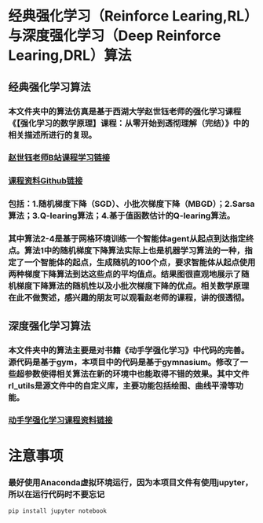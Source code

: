 # 经典强化学习（Reinforce Learing,RL）与深度强化学习（Deep Reinforce Learing,DRL）算法

## 经典强化学习算法

### 本文件夹中的算法仿真是基于西湖大学赵世钰老师的强化学习课程《【强化学习的数学原理】课程：从零开始到透彻理解（完结）》中的相关描述所进行的复现。

### [赵世钰老师B站课程学习链接](https://www.bilibili.com/video/BV1sd4y167NS/?spm_id_from=333.1387.favlist.content.click&vd_source=db006d00775ee58ab55fc2a1a1894557)

### [课程资料Github链接](https://github.com/MathFoundationRL/Book-Mathmatical-Foundation-of-Reinforcement-Learning)

### 包括：1.随机梯度下降（SGD）、小批次梯度下降（MBGD）；2.Sarsa算法；3.Q-learing算法；4.基于值函数估计的Q-learing算法。

### 其中算法2-4是基于网格环境训练一个智能体agent从起点到达指定终点。算法1中的随机梯度下降算法实际上也是机器学习算法的一种，指定了一个智能体的起点，生成随机的100个点，要求智能体从起点使用两种梯度下降算法到达这些点的平均值点。结果图很直观地展示了随机梯度下降算法的随机性以及小批次梯度下降的优点。相关数学原理在此不做赘述，感兴趣的朋友可以观看赵老师的课程，讲的很透彻。


## 深度强化学习算法

### 本文件夹中的算法主要是对书籍《动手学强化学习》中代码的完善。源代码是基于gym，本项目中的代码是基于gymnasium。修改了一些超参数使得相关算法在新的环境中也能取得不错的效果。其中文件rl_utils是源文件中的自定义库，主要功能包括绘图、曲线平滑等功能。

### [动手学强化学习课程资料链接](https://hrl.boyuai.com/)

# 注意事项
### 最好使用Anaconda虚拟环境运行，因为本项目文件有使用jupyter，所以在运行代码时不要忘记
```bash
pip install jupyter notebook
```